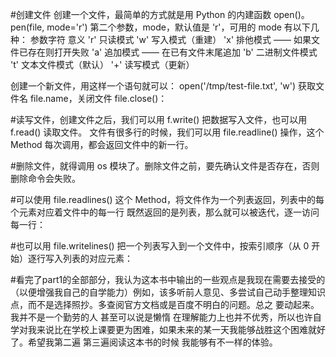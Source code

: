 #创建文件
创建一个文件，最简单的方式就是用 Python 的内建函数 open()。
pen(file, mode='r')
第二个参数，mode，默认值是 'r'，可用的 mode 有以下几种：
参数字符         意义
'r'            只读模式
'w'          写入模式（重建）
'x'     排他模式 —— 如果文件已存在则打开失败
'a'     追加模式 —— 在已有文件末尾追加
'b'     二进制文件模式
't'     文本文件模式（默认）
'+'     读写模式（更新）

创建一个新文件，用这样一个语句就可以：
open('/tmp/test-file.txt', 'w')
获取文件名 file.name，关闭文件 file.close()：

#读写文件，创建文件之后，我们可以用 f.write() 把数据写入文件，也可以用 f.read() 读取文件。
文件有很多行的时候，我们可以用 file.readline() 操作，这个 Method 每次调用，都会返回文件中的新一行。

#删除文件，就得调用 os 模块了。删除文件之前，要先确认文件是否存在，否则删除命令会失败。

#可以使用 file.readlines() 这个 Method，将文件作为一个列表返回，列表中的每个元素对应着文件中的每一行
既然返回的是列表，那么就可以被迭代，逐一访问每一行：

#也可以用 file.writelines() 把一个列表写入到一个文件中，按索引顺序（从 0 开始）逐行写入列表的对应元素：



#看完了part1的全部部分，我认为这本书中输出的一些观点是我现在需要去接受的（以便增强我自己的自学能力）例如，该多听前人意见、多尝试自己动手整理知识点，而不是选择照抄。多查阅官方文档或是百度不明白的问题。总之 要动起来。
我并不是一个勤劳的人 甚至可以说是懒惰 在理解能力上也并不优秀，所以也许自学对我来说比在学校上课要更为困难，如果未来的某一天我能够战胜这个困难就好了。希望我第二遍 第三遍阅读这本书的时候 我能够有不一样的体验。



